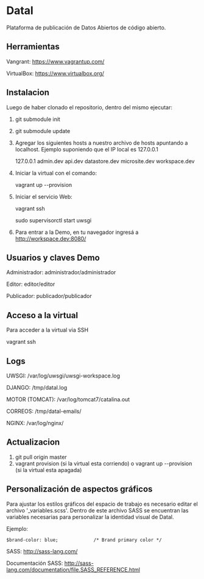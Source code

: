 
Datal
=====
Plataforma de publicación de Datos Abiertos de código abierto.


Herramientas
------------

Vangrant: https://www.vagrantup.com/

VirtualBox: https://www.virtualbox.org/


Instalacion
-----------

Luego de haber clonado el repositorio, dentro del mismo ejecutar:

1. git submodule init
2. git submodule update
3. Agregar los siguientes hosts a nuestro archivo de hosts apuntando a localhost. Ejemplo suponiendo que el IP local es 127.0.0.1

    127.0.0.1 admin.dev api.dev datastore.dev microsite.dev  workspace.dev

4. Iniciar la virtual con el comando:

    vagrant up --provision

5. Iniciar el servicio Web:

    vagrant ssh
    
    sudo supervisorctl start uwsgi

6. Para entrar a la Demo, en tu navegador ingresá a http://workspace.dev:8080/


Usuarios y claves Demo
--------------------------------

Administrador: administrador/administrador

Editor: editor/editor

Publicador: publicador/publicador


Acceso a la virtual
-------------------


Para acceder a la virtual via SSH

  vagrant ssh


Logs
----
  UWSGI: /var/log/uwsgi/uwsgi-workspace.log
  
  DJANGO: /tmp/datal.log
    
  MOTOR (TOMCAT): /var/log/tomcat7/catalina.out
  
  CORREOS: /tmp/datal-emails/
  
  NGINX: /var/log/nginx/


Actualizacion
-------------

1. git pull origin master
2. vagrant provision (si la virtual esta corriendo) o vagrant up --provision (si la virtual esta apagada)


Personalización de aspectos gráficos
---------

Para ajustar los estilos gráficos del espacio de trabajo es necesario editar el archivo '_variables.scss'. Dentro de este 
archivo SASS se encuentran las variables necesarias para personalizar la identidad visual de Datal. 

Ejemplo:

    $brand-color: blue;				/* Brand primary color */


SASS: http://sass-lang.com/

Documentación SASS: http://sass-lang.com/documentation/file.SASS_REFERENCE.html
